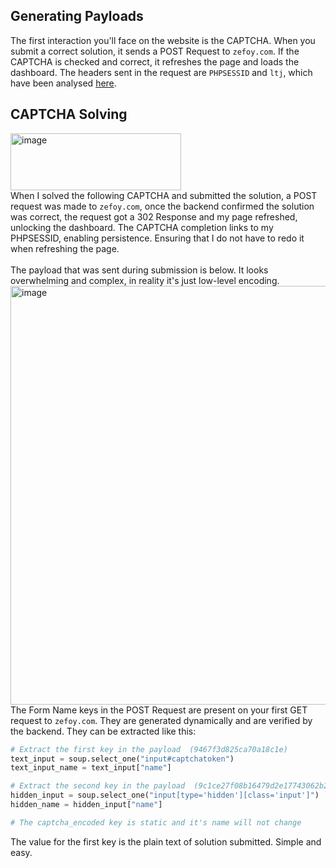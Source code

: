 Generating Payloads 
---
The first interaction you'll face on the website is the CAPTCHA. When you submit a correct solution, it sends a POST Request to `zefoy.com`. If the CAPTCHA is checked and correct, it refreshes the page and loads the dashboard.
The headers sent in the request are `PHPSESSID` and `ltj`, which have been analysed [here](https://github.com/AdamBankz/zefoy-reversed/blob/main/Signing%20Requests/README.md).


CAPTCHA Solving
---
<img width="273" height="91" alt="image" src="https://github.com/user-attachments/assets/e9ec5055-b469-49a5-a2f6-171a632b78fc" /><br>
When I solved the following CAPTCHA and submitted the solution, a POST request was made to `zefoy.com`, once the backend confirmed the solution was correct, the request got a 302 Response and my page refreshed, unlocking the dashboard. The CAPTCHA completion links to my PHPSESSID, enabling persistence. Ensuring that I do not have to redo it when refreshing the page.
<br><br>
The payload that was sent during submission is below. It looks overwhelming and complex, in reality it's just low-level encoding.
<img width="2051" height="670" alt="image" src="https://github.com/user-attachments/assets/bbe5bad9-7e5e-46ce-992c-59b4efeba934" />
The Form Name keys in the POST Request are present on your first GET request to `zefoy.com`. They are generated dynamically and are verified by the backend. They can be extracted like this:


```py
# Extract the first key in the payload  (9467f3d825ca70a18c1e)
text_input = soup.select_one("input#captchatoken")
text_input_name = text_input["name"]

# Extract the second key in the payload  (9c1ce27f08b16479d2e17743062b28ed)
hidden_input = soup.select_one("input[type='hidden'][class='input']")
hidden_name = hidden_input["name"]

# The captcha_encoded key is static and it's name will not change
```
The value for the first key is the plain text of solution submitted. Simple and easy.
